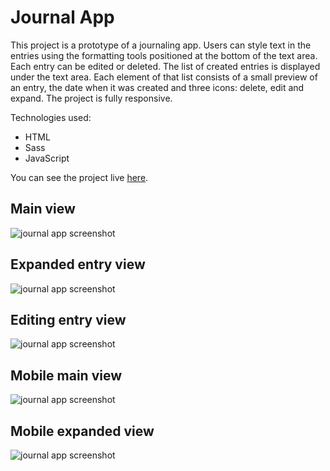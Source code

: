 # Journal App
This project is a prototype of a journaling app. Users can style text in the entries using the formatting tools positioned at the bottom of the text area. Each entry can be edited or deleted. The list of created entries is displayed under the text area. Each element of that list consists of a small preview of an entry, the date when it was created and three icons: delete, edit and expand. The project is fully responsive. 

Technologies used:
* HTML
* Sass
* JavaScript

You can see the project live [here](https://chic-blancmange-b37820.netlify.app/).

## Main view
![journal app screenshot](./screenshots/journal-app-screenshot.png)

## Expanded entry view
![journal app screenshot](./screenshots/journal-app-expand-screenshot.png)

## Editing entry view
![journal app screenshot](./screenshots/journal-app-edit-screenshot.png)

## Mobile main view
![journal app screenshot](./screenshots/journal-app-mobile-screenshot.png)

## Mobile expanded view
![journal app screenshot](./screenshots/journal-app-expand-mobile-screenshot.png)
